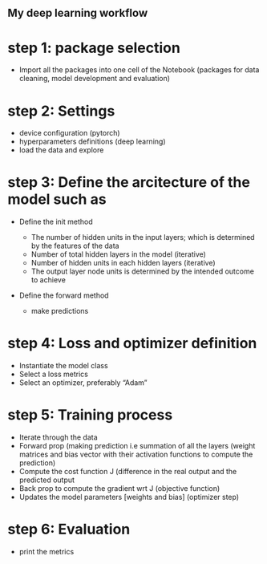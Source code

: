 ## My deep learning workflow

# step 1: package selection

- Import all the packages into one cell of the Notebook (packages for data cleaning, model development and evaluation)

# step 2: Settings

- device configuration (pytorch)
- hyperparameters definitions (deep learning)
- load the data and explore

# step 3: Define the arcitecture of the model such as

- Define the init method

  - The number of hidden units in the input layers; which is determined by the features of the data
  - Number of total hidden layers in the model (iterative)
  - Number of hidden units in each hidden layers (iterative)
  - The output layer node units is determined by the intended outcome to achieve

- Define the forward method
  - make predictions

# step 4: Loss and optimizer definition

- Instantiate the model class
- Select a loss metrics
- Select an optimizer, preferably “Adam”

# step 5: Training process

- Iterate through the data
- Forward prop (making prediction i.e summation of all the layers (weight matrices and bias vector with their activation functions to compute the prediction)
- Compute the cost function J (difference in the real output and the predicted output
- Back prop to compute the gradient wrt J (objective function)
- Updates the model parameters [weights and bias] (optimizer step)

# step 6: Evaluation

- print the metrics
